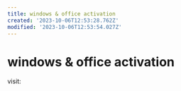 ```yaml
---
title: windows & office activation
created: '2023-10-06T12:53:28.762Z'
modified: '2023-10-06T12:53:54.027Z'
---
```


# windows & office activation

visit: 
